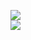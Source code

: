 [![](https://img.shields.io/badge/Made%20With-Github%20Spray-lightgrey.svg?style=for-the-badge&logo=github)](https://github.com/Annihil/github-spray#23371)  
[![](https://i.imgur.com/2DrTn0Z.gif)](https://github.com/Annihil/github-spray)